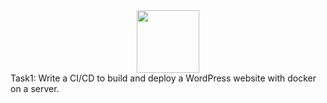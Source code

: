 <div id="header" align="center">
  <img src="https://media.giphy.com/media/M9gbBd9nbDrOTu1Mqx/giphy.gif" width="100"/>
</div>


<div style="text-align:left">
Task1: Write a CI/CD to build and deploy a WordPress website with docker on a server.
</div>
